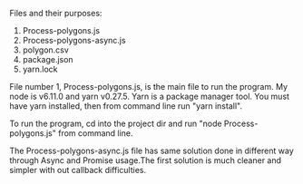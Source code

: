 
Files and their purposes:
1. Process-polygons.js
2. Process-polygons-async.js
3. polygon.csv
4. package.json
5. yarn.lock


File number 1, Process-polygons.js, is the main file to run the program.
My node is v6.11.0 and yarn v0.27.5. Yarn is a package manager tool. 
You must have yarn installed, then from command line run "yarn install".

To run the program, cd into the project dir and run "node Process-polygons.js" 
from command line.

The Process-polygons-async.js file has same solution done in different way through 
Async and Promise usage.The first solution is much cleaner and simpler with out 
callback difficulties.

